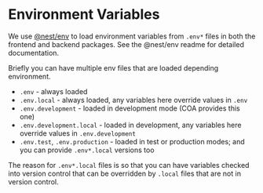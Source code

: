# Environment Variables

We use
[@nest/env](https://github.com/vercel/next.js/blob/master/docs/basic-features/environment-variables.md#loading-environment-variables)
to load environment variables from `.env*` files in both the frontend and
backend packages. See the @nest/env readme for detailed documentation.

Briefly you can have multiple env files that are loaded depending
environment.

- `.env` - always loaded
- `.env.local` - always loaded, any variables here override values in `.env`
- `.env.development` - loaded in development mode (COA provides this one)
- `.env.development.local` - loaded in development, any variables here override
  values in `.env.development`
- `.env.test`, `.env.production` - loaded in test or production modes; and you
  can provide `.env*.local` versions too

The reason for `.env*.local` files is so that you can have variables checked
into version control that can be overridden by `.local` files that are not in
version control.
